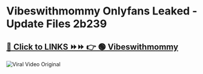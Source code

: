 
 # Vibeswithmommy Onlyfans Leaked - Update Files 2b239

## <h2><a href="https://clipsfans.com/Vibeswithmommy&ref=git">🔗 Click to LINKS ⏩⏩ 👉 🟢 Vibeswithmommy </a></h2>

<a href="https://clipsfans.com/Vibeswithmommy&ref=git" rel="nofollow" data-target="animated-image.originalLink"><img src="https://i.ibb.co.com/xMMVF88/686577567.gif" alt="Viral Video Original" style="max-width: 100%; display: inline-block;" data-target="animated-image.originalImage"></a>

